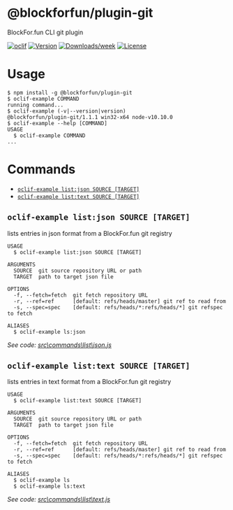 @blockforfun/plugin-git
===

BlockFor.fun CLI git plugin

[![oclif](https://img.shields.io/badge/cli-oclif-brightgreen.svg)](https://oclif.io)
[![Version](https://img.shields.io/npm/v/@blockforfun/plugin-git.svg)](https://npmjs.org/package/@blockforfun/plugin-git)
[![Downloads/week](https://img.shields.io/npm/dw/@blockforfun/plugin-git.svg)](https://npmjs.org/package/@blockforfun/plugin-git)
[![License](https://img.shields.io/npm/l/@blockforfun/cli.svg)](https://github.com/blockforfun/cli/blob/master/plugins/plugin-git/package.json)

<!-- toc -->

<!-- tocstop -->
# Usage
<!-- usage -->
```sh-session
$ npm install -g @blockforfun/plugin-git
$ oclif-example COMMAND
running command...
$ oclif-example (-v|--version|version)
@blockforfun/plugin-git/1.1.1 win32-x64 node-v10.10.0
$ oclif-example --help [COMMAND]
USAGE
  $ oclif-example COMMAND
...
```
<!-- usagestop -->
# Commands
<!-- commands -->
* [`oclif-example list:json SOURCE [TARGET]`](#oclif-example-listjson-source-target)
* [`oclif-example list:text SOURCE [TARGET]`](#oclif-example-listtext-source-target)

## `oclif-example list:json SOURCE [TARGET]`

lists entries in json format from a BlockFor.fun git registry

```
USAGE
  $ oclif-example list:json SOURCE [TARGET]

ARGUMENTS
  SOURCE  git source repository URL or path
  TARGET  path to target json file

OPTIONS
  -f, --fetch=fetch  git fetch repository URL
  -r, --ref=ref      [default: refs/heads/master] git ref to read from
  -s, --spec=spec    [default: refs/heads/*:refs/heads/*] git refspec to fetch

ALIASES
  $ oclif-example ls:json
```

_See code: [src\commands\list\json.js](https://github.com/blockforfun/cli/blob/v1.1.1/src\commands\list\json.js)_

## `oclif-example list:text SOURCE [TARGET]`

lists entries in text format from a BlockFor.fun git registry

```
USAGE
  $ oclif-example list:text SOURCE [TARGET]

ARGUMENTS
  SOURCE  git source repository URL or path
  TARGET  path to target json file

OPTIONS
  -f, --fetch=fetch  git fetch repository URL
  -r, --ref=ref      [default: refs/heads/master] git ref to read from
  -s, --spec=spec    [default: refs/heads/*:refs/heads/*] git refspec to fetch

ALIASES
  $ oclif-example ls
  $ oclif-example ls:text
```

_See code: [src\commands\list\text.js](https://github.com/blockforfun/cli/blob/v1.1.1/src\commands\list\text.js)_
<!-- commandsstop -->
